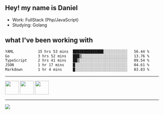 ## Hey! my name is Daniel

- Work: FullStack (Php/JavaScript)
- Studying: Golang

## what I've been working with
<!--START_SECTION:waka-->

```txt
YAML           15 hrs 53 mins  ██████████████░░░░░░░░░░░   56.44 %
Go             3 hrs 52 mins   ███▒░░░░░░░░░░░░░░░░░░░░░   13.76 %
TypeScript     2 hrs 41 mins   ██▒░░░░░░░░░░░░░░░░░░░░░░   09.54 %
JSON           1 hr 17 mins    █░░░░░░░░░░░░░░░░░░░░░░░░   04.61 %
Markdown       1 hr 4 mins     █░░░░░░░░░░░░░░░░░░░░░░░░   03.83 %
```

<!--END_SECTION:waka-->
    

<hr>
<div>
    <img height="45" src="https://img.icons8.com/color/48/000000/nodejs.png"/>
    <img height="45" src="https://www.vectorlogo.zone/logos/golang/golang-ar21.svg">
    <img height="45" src="https://www.vectorlogo.zone/logos/nestjs/nestjs-icon.svg">
</div>
<hr>
<div>
    <a href="https://www.linkedin.com/in/daniel-lucas-bb7b82193/" target="_blank">
        <img src="https://img.shields.io/badge/LinkedIn-0077B5?style=for-the-badge&logo=linkedin&logoColor=white">
    </a>
</div>

